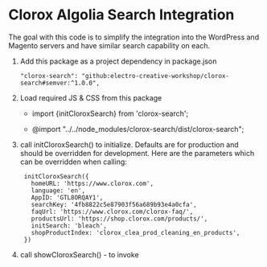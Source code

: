 # Clorox Algolia Search Integration

The goal with this code is to simplify the integration into the WordPress and Magento servers and have similar search capability on each.


1. Add this package as a project dependency in package.json

    `"clorox-search": "github:electro-creative-workshop/clorox-search#semver:^1.0.0",`


2. Load required JS & CSS from this package

    - import {initCloroxSearch} from 'clorox-search';


    - @import "../../node_modules/clorox-search/dist/clorox-search";




3. call initCloroxSearch() to initialize. Defaults are for production and should be overridden for development. Here are the parameters which can be overridden when calling:
  
        initCloroxSearch({
          homeURL: 'https://www.clorox.com',
          language: 'en',
          AppID: 'GTL8ORQAY1',
          searchKey: '4fb8822c5e87903f56a689b93e4a0cfa',
          faqUrl: 'https://www.clorox.com/clorox-faq/',
          productsUrl: 'https://shop.clorox.com/products/',
          initSearch: 'bleach',
          shopProductIndex: 'clorox_clea_prod_cleaning_en_products',
        })

4. call showCloroxSearch() - to invoke
